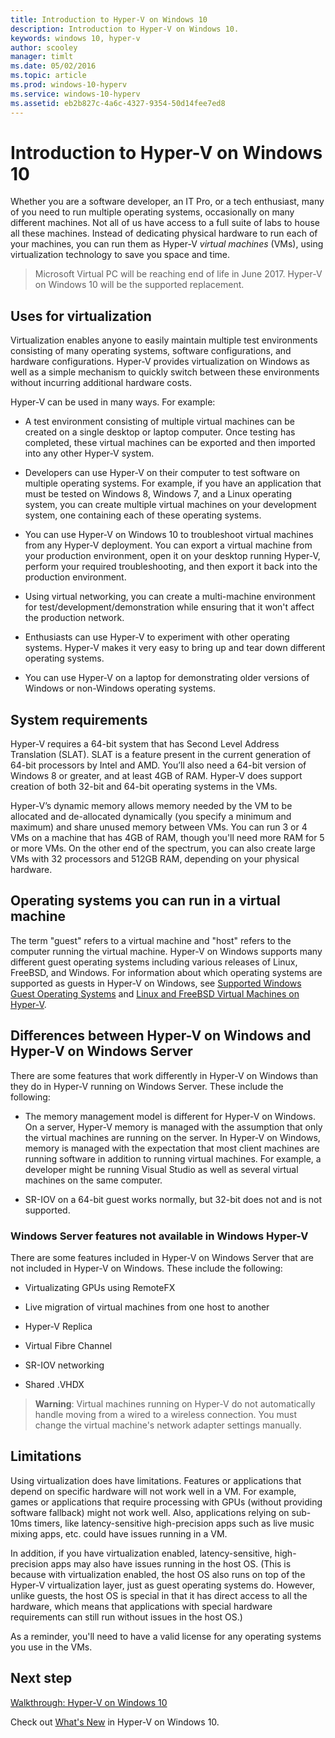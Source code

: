 ```yaml
---
title: Introduction to Hyper-V on Windows 10
description: Introduction to Hyper-V on Windows 10.
keywords: windows 10, hyper-v
author: scooley
manager: timlt
ms.date: 05/02/2016
ms.topic: article
ms.prod: windows-10-hyperv
ms.service: windows-10-hyperv
ms.assetid: eb2b827c-4a6c-4327-9354-50d14fee7ed8
---
```


# Introduction to Hyper-V on Windows 10

Whether you are a software developer, an IT Pro, or a tech enthusiast, many of you need to run multiple operating systems, occasionally on many different machines. Not all of us have access to a full suite of labs to house all these machines. Instead of dedicating physical hardware to run each of your machines, you can run them as Hyper-V *virtual machines* (VMs), using virtualization technology to save you space and time.

> Microsoft Virtual PC will be reaching end of life in June 2017. Hyper-V on Windows 10 will be the supported replacement. 

## Uses for virtualization
Virtualization enables anyone to easily maintain multiple test environments consisting of many operating systems, software configurations, and hardware configurations.  Hyper-V provides virtualization on Windows as well as a simple mechanism to quickly switch between these environments without incurring additional hardware costs.    

Hyper-V can be used in many ways. For example:

- A test environment consisting of multiple virtual machines can be created on a single desktop or laptop computer. Once testing has completed, these virtual machines can be exported and then imported into any other Hyper-V system.

- Developers can use Hyper-V on their computer to test software on multiple operating systems. For example, if you have an application that must be tested on Windows 8, Windows 7, and a Linux operating system, you can create multiple virtual machines on your development system, one containing each of these operating systems.

- You can use Hyper-V on Windows 10 to troubleshoot virtual machines from any Hyper-V deployment. You can export a virtual machine from your production environment, open it on your desktop running Hyper-V, perform your required troubleshooting, and then export it back into the production environment. 

- Using virtual networking, you can create a multi-machine environment for test/development/demonstration while ensuring that it won't affect the production network.

- Enthusiasts can use Hyper-V to experiment with other operating systems. Hyper-V makes it very easy to bring up and tear down different operating systems.

- You can use Hyper-V on a laptop for demonstrating older versions of Windows or non-Windows operating systems. 


## System requirements
Hyper-V requires a 64-bit system that has Second Level Address Translation (SLAT). SLAT is a feature present in the current generation of 64-bit processors by Intel and AMD. You’ll also need a 64-bit version of Windows 8 or greater, and at least 4GB of RAM. Hyper-V does support creation of both 32-bit and 64-bit operating systems in the VMs.

Hyper-V’s dynamic memory allows memory needed by the VM to be allocated and de-allocated dynamically (you specify a minimum and maximum) and share unused memory between VMs. You can run 3 or 4 VMs on a machine that has 4GB of RAM, though you'll need more RAM for 5 or more VMs. On the other end of the spectrum, you can also create large VMs with 32 processors and 512GB RAM, depending on your physical hardware.

## Operating systems you can run in a virtual machine
The term "guest" refers to a virtual machine and "host" refers to the computer running the virtual machine. Hyper-V on Windows supports many different guest operating systems including various releases of Linux, FreeBSD, and Windows. For information about which operating systems are supported as guests in Hyper-V on Windows, see [Supported Windows Guest Operating Systems](supported_guest_os.md) and [Linux and FreeBSD Virtual Machines on Hyper-V](https://technet.microsoft.com/library/dn531030.aspx). 

## Differences between Hyper-V on Windows and Hyper-V on Windows Server
There are some features that work differently in Hyper-V on Windows than they do in Hyper-V running on Windows Server. These include the following:

- The memory management model is different for Hyper-V on Windows. On a server, Hyper-V memory is managed with the assumption that only the virtual machines are running on the server. In Hyper-V on Windows, memory is managed with the expectation that most client machines are running software in addition to running virtual machines. For example, a developer might be running Visual Studio as well as several virtual machines on the same computer.

- SR-IOV on a 64-bit guest works normally, but 32-bit does not and is not supported.

### Windows Server features not available in Windows Hyper-V
There are some features included in Hyper-V on Windows Server that are not included in Hyper-V on Windows. These include the following:

- Virtualizating GPUs using RemoteFX 

- Live migration of virtual machines from one host to another

- Hyper-V Replica

- Virtual Fibre Channel

- SR-IOV networking

- Shared .VHDX

> **Warning**: Virtual machines running on Hyper-V do not automatically handle moving from a wired to a wireless connection. You must change the virtual machine's network adapter settings manually.

## Limitations
Using virtualization does have limitations. Features or applications that depend on specific hardware will not work well in a VM. For example, games or applications that require processing with GPUs (without providing software fallback) might not work well. Also, applications relying on sub-10ms timers, like latency-sensitive high-precision apps such as live music mixing apps, etc. could have issues running in a VM.

In addition, if you have virtualization enabled, latency-sensitive, high-precision apps may also have issues running in the host OS. (This is because with virtualization enabled, the host OS also runs on top of the Hyper-V virtualization layer, just as guest operating systems do. However, unlike guests, the host OS is special in that it has direct access to all the hardware, which means that applications with special hardware requirements can still run without issues in the host OS.)

As a reminder, you'll need to have a valid license for any operating systems you use in the VMs.

## Next step
[Walkthrough: Hyper-V on Windows 10](..\quick_start\walkthrough.md) 

Check out [What's New](whats_new.md) in Hyper-V on Windows 10.

